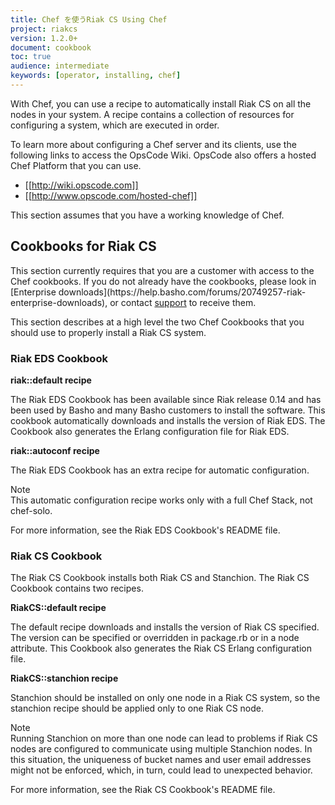 ```yaml
---
title: Chef を使うRiak CS Using Chef
project: riakcs
version: 1.2.0+
document: cookbook
toc: true
audience: intermediate
keywords: [operator, installing, chef]
---
```


With Chef, you can use a recipe to automatically install Riak CS on all the nodes in your system. A recipe contains a collection of resources for configuring a system, which are executed in order.

To learn more about configuring a Chef server and its clients, use the following links to access the OpsCode Wiki. OpsCode also offers a hosted Chef Platform that you can use.

* [[http://wiki.opscode.com]]
* [[http://www.opscode.com/hosted-chef]]

<div class="note">This section assumes that you have a working knowledge of Chef.</div>

## Cookbooks for Riak CS

<div class="info">
This section currently requires that you are a customer with access to the Chef cookbooks. If you do not already have the cookbooks, please look in [Enterprise downloads](https://help.basho.com/forums/20749257-riak-enterprise-downloads), or contact <a href="http://help.basho.com">support</a> to receive them.
</div>

This section describes at a high level the two Chef Cookbooks that you should use to properly install a Riak CS system.

### Riak EDS Cookbook

**riak::default recipe**

The Riak EDS Cookbook has been available since Riak release 0.14 and has been used by Basho and many Basho customers to install the software. This cookbook automatically downloads and installs the version of Riak EDS. The Cookbook also generates the Erlang configuration file for Riak EDS.

**riak::autoconf recipe**

The Riak EDS Cookbook has an extra recipe for automatic configuration.

<div class="note"><div class="title">Note</div> This automatic configuration recipe works only with a full Chef Stack, not chef-solo.</div>

For more information, see the Riak EDS Cookbook's README file.

### Riak CS Cookbook
The Riak CS Cookbook installs both Riak CS and Stanchion. The Riak CS Cookbook contains two recipes.

**RiakCS::default recipe**

The default recipe downloads and installs the version of Riak CS specified. The version can be specified or overridden in package.rb or in a node attribute. This Cookbook also generates the Riak CS Erlang configuration file.

**RiakCS::stanchion recipe**

Stanchion should be installed on only one node in a Riak CS system, so the stanchion recipe should be applied only to one Riak CS node.

<div class="note"><div class="title">Note</div>Running Stanchion on more than one node can lead to problems if Riak CS nodes are configured to communicate using multiple Stanchion nodes. In this situation, the uniqueness of bucket names and user email addresses might not be enforced, which, in turn, could lead to unexpected behavior.</div>

For more information, see the Riak CS Cookbook's README file.
